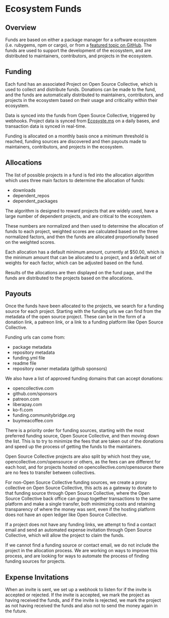 # Ecosystem Funds

## Overview

Funds are based on either a package manager for a software ecosystem (i.e. rubygems, npm or cargo), or from a [featured topic on GitHub](https://awesome.ecosyste.ms/topics). The funds are used to support the development of the ecosystem, and are distributed to maintainers, contributors, and projects in the ecosystem.

## Funding

Each fund has an associated Project on Open Source Collective, which is used to collect and distribute funds. Donations can be made to the fund, and the funds are automatically distributed to maintainers, contributors, and projects in the ecosystem based on their usage and criticality within their ecosystem.

Data is synced into the funds from Open Source Collective, triggered by webhooks. Project data is synced from [Ecosyste.ms](https://ecosyste.ms/) on a daily bases, and transaction data is synced in real-time.

Funding is allocated on a monthly basis once a minimum threshold is reached, funding sources are discovered and then payouts made to maintainers, contributors, and projects in the ecosystem.

## Allocations

The list of possible projects in a fund is fed into the allocation algorithm which uses three main factors to determine the allocation of funds:

- downloads
- dependent_repos
- dependent_packages

The algorithm is designed to reward projects that are widely used, have a large number of dependent projects, and are critical to the ecosystem.

These numbers are normalized and then used to determine the allocation of funds to each project, weighted scores are calculated based on the three normalized factors, and then the funds are allocated proportionally based on the weighted scores.

Each allocation has a default minimum amount, currently at $50.00, which is the minimum amount that can be allocated to a project, and a default set of weights for each factor, which can be adjusted based on the fund.

Results of the allocations are then displayed on the fund page, and the funds are distributed to the projects based on the allocations.

## Payouts

Once the funds have been allocated to the projects, we search for a funding source for each project. Starting with the funding urls we can find from the metadata of the open source project. These can be in the form of a donation link, a patreon link, or a link to a funding platform like Open Source Collective. 

Funding urls can come from:
- package metadata
- repository metadata
- funding.yml file
- readme file
- repository owner metadata (github sponsors)

We also have a list of approved funding domains that can accept donations:

- opencollective.com
- github.com/sponsors
- patreon.com
- liberapay.com
- ko-fi.com
- funding.communitybridge.org
- buymeacoffee.com

There is a priority order for funding sources, starting with the most preferred funding source, Open Source Collective, and then moving down the list. This is to try to minimize the fees that are taken out of the donations and speed up the process of getting the funds to the maintainers.

Open Source Collective projects are also split by which host they use, opencollective.com/opensource or others, as the fees can are different for each host, and for projects hosted on opencollective.com/opensource there are no fees to transfer between collectives.

For non-Open Source Collective funding sources, we create a proxy collective on Open Source Collective, this acts as a gateway to donate to that funding source through Open Source Collective, where the Open Source Collective back office can group together transactions to the same platform and make a single transfer, both minimizing costs and retaining transparency of where the money was sent, even if the hosting platform does not have an open ledger like Open Source Collective.

If a project does not have any funding links, we attempt to find a contact email and send an automated expense invitation through Open Source Collective, which will allow the project to claim the funds.

If we cannot find a funding source or contact email, we do not include the project in the allocation process. We are working on ways to improve this process, and are looking for ways to automate the process of finding funding sources for projects.

## Expense Invitations

When an invite is sent, we set up a webhook to listen for if the invite is accepted or rejected. If the invite is accepted, we mark the project as having received the funds, and if the invite is rejected, we mark the project as not having received the funds and also not to send the money again in the future.